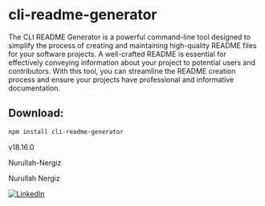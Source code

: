 # cli-readme-generator

The CLI README Generator is a powerful command-line tool designed to simplify the process of creating and maintaining high-quality README files for your software projects. A well-crafted README is essential for effectively conveying information about your project to potential users and contributors. With this tool, you can streamline the README creation process and ensure your projects have professional and informative documentation.

## Download:
```bash
npm install cli-readme-generator
```

v18.16.0

Nurullah-Nergiz

Nurullah Nergiz
 
[![LinkedIn](https://img.shields.io/badge/LinkedIn-%230077B5.svg?logo=linkedin&logoColor=white)](https://linkedin.com/)